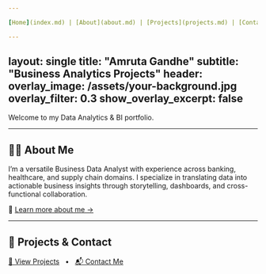 ```yaml
---

[Home](index.md) | [About](about.md) | [Projects](projects.md) | [Contact](contact.md)

---
```

layout: single
title: "Amruta Gandhe"
subtitle: "Business Analytics Projects"
header:
  overlay_image: /assets/your-background.jpg
  overlay_filter: 0.3
  show_overlay_excerpt: false
---

Welcome to my Data Analytics & BI portfolio.

---

## 👩‍💻 About Me

I’m a versatile Business Data Analyst with experience across banking, healthcare, and supply chain domains. I specialize in translating data into actionable business insights through storytelling, dashboards, and cross-functional collaboration.

🔗 [Learn more about me →](/about/)

---

## 📁 Projects & Contact

[📁 View Projects](/projects/) &nbsp; • &nbsp; [📬 Contact Me](/contact/)
